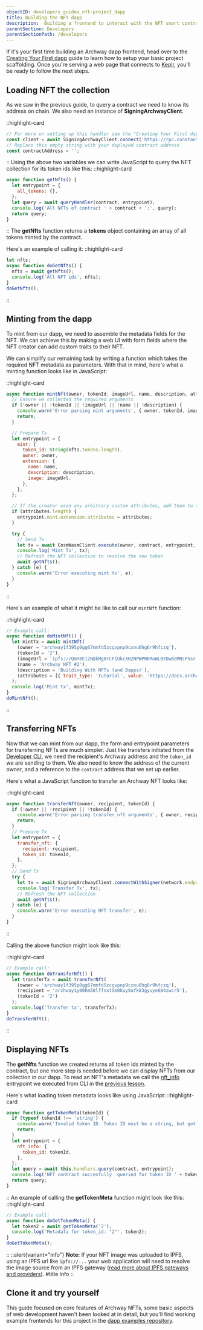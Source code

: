 ```yaml
---
objectID: developers_guides_nft-project_dapp
title: Building the NFT dapp
description:  Building a frontend to interact with the NFT smart contract
parentSection: Developers
parentSectionPath: /developers
---
```


If it's your first time building an Archway dapp frontend, head over to the [Creating Your First dapp](../3.my-first-dapp/5.dapp.md) guide to learn how to setup your basic project scaffolding. Once you're serving a web page that connects to <a href="https://wallet.keplr.app/" target="_blank" >Keplr</a>, you'll be ready to follow the next steps.


## Loading NFT the collection

As we saw in the previous guide, to query a contract we need to know its address on chain. We also need an instance of **SigningArchwayClient**.

::highlight-card

```js
// For more on setting up this handler see the "Creating Your First dapp" guide (linked to above):
const client = await SigningArchwayClient.connect('https://rpc.constantine.archway.tech');
// Replace this empty string with your deployed contract address
const contractAddress = '';
```

::
Using the above two variables we can write JavaScript to query the NFT collection for its token ids like this:
::highlight-card

```js
async function getNfts() {
  let entrypoint = {
    all_tokens: {},
  };
  let query = await queryHandler(contract, entrypoint);
  console.log('All NFTs of contract ' + contract + ':', query);
  return query;
}
```

::
The **getNfts** function returns a **tokens** object containing an array of all tokens minted by the contract.

Here's an example of calling it:
::highlight-card

```js
let nfts;
async function doGetNfts() {
  nfts = await getNfts();
  console.log('All NFT ids', nfts);
}
doGetNfts();
```

::

## Minting from the dapp

To mint from our dapp, we need to assemble the metadata fields for the NFT. We can achieve this by making a web UI with form fields where the NFT creator can add custom traits to their NFT.

We can simplify our remaining task by writing a function which takes the required NFT metadata as parameters. With that in mind, here's what a minting function looks like in JavaScript:

::highlight-card

```js
async function mintNft(owner, tokenId, imageUrl, name, description, attributes = []) {
  // Ensure we collected the required arguments
  if (!owner || !tokenId || !imageUrl || !name || !description) {
    console.warn('Error parsing mint arguments', { owner, tokenId, imageUrl, name, description });
    return;
  }

  // Prepare Tx
  let entrypoint = {
    mint: {
      token_id: String(nfts.tokens.length),
      owner: owner,
      extension: {
        name: name,
        description: description,
        image: imageUrl,
      },
    },
  };

  // If the creator used any arbitrary custom attributes, add them to the entrypoint
  if (attributes.length) {
    entrypoint.mint.extension.attributes = attributes;
  }

  try {
    // Send Tx
    let tx = await CosmWasmClient.execute(owner, contract, entrypoint, 'auto');
    console.log('Mint Tx', tx);
    // Refresh the NFT collection to resolve the new token
    await getNfts();
  } catch (e) {
    console.warn('Error executing mint tx', e);
  }
}
```

::

Here's an example of what it might be like to call our `mintNft` function:

::highlight-card

```js
// Example call:
async function doMintNft() {
  let mintTx = await mintNft(
    (owner = 'archway1f395p0gg67mmfd5zcqvpnp9cxnu0hg6r9hfczq'),
    (tokenId = '2'),
    (imageUrl = 'ipfs://QmY8Ei2NQkMg8rCFiUkcXH2NPWPNKMoWLBYDwBeMNsP5sr'),
    (name = 'Archway NFT #2'),
    (description = 'Building With NFTs (and Dapps)'),
    (attributes = [{ trait_type: 'tutorial', value: 'https://docs.archway.io/developers/guides/nft-project/deploy' }])
  );
  console.log('Mint tx', mintTx);
}
doMintNft();
```

::

## Transferring NFTs

Now that we can mint from our dapp, the form and entrypoint parameters for transferring NFTs are much simpler. Just like transfers initiated from the <a href="https://www.npmjs.com/package/@archwayhq/cli" target="_blank" >Developer CLI</a>, we need the recipient's Archway address and the `token_id` we are sending to them. We also need to know the address of the current owner, and a reference to the `contract` address that we set up earlier.

Here's what a JavaScript function to transfer an Archway NFT looks like:

::highlight-card

```js
async function transferNft(owner, recipient, tokenId) {
  if (!owner || !recipient || !tokenId) {
    console.warn('Error parsing transfer_nft arguments', { owner, recipient, tokenId });
    return;
  }
  // Prepare Tx
  let entrypoint = {
    transfer_nft: {
      recipient: recipient,
      token_id: tokenId,
    },
  };
  // Send Tx
  try {
    let tx = await SigningArchwayClient.connectWithSigner(network.endpoint, wallet);
    console.log('Transfer Tx', tx);
    // Refresh the NFT collection
    await getNfts();
  } catch (e) {
    console.warn('Error executing NFT transfer', e);
  }
}
```

::

Calling the above function might look like this:

::highlight-card

```js
// Example call:
async function doTransferNft() {
  let transferTx = await transferNft(
    (owner = 'archway1f395p0gg67mmfd5zcqvpnp9cxnu0hg6r9hfczq'),
    (recipient = 'archway1y00hm50lffnxt5m0kuy9afk83gyuye684zwcr5'),
    (tokenId = '2')
  );
  console.log('Transfer tx', transferTx);
}
doTransferNft();
```

::

## Displaying NFTs

The **getNfts** function we created returns all token ids minted by the contract, but one more step is needed before we can display NFTs from our collection in our dapp. To read an NFT's metadata we call the <a href="https://github.com/CosmWasm/cw-nfts/blob/v0.9.3/contracts/cw721-base/src/query.rs#L33-L39" target="_blank" >nft_info</a> entrypoint we executed from CLI in the [previous lesson](/developers/guides/nft-project/interact).

Here's what loading token metadata looks like using JavaScript:
::highlight-card

```js
async function getTokenMeta(tokenId) {
  if (typeof tokenId !== 'string') {
    console.warn('Invalid token ID. Token ID must be a string, but got ' + typeof tokenId);
    return;
  }
  let entrypoint = {
    nft_info: {
      token_id: tokenId,
    },
  };
  let query = await this.handlers.query(contract, entrypoint);
  console.log('NFT contract succesfully  queried for token ID ' + tokenId, query);
  return query;
}
```

::
An example of calling the **getTokenMeta** function might look like this:
::highlight-card

```js
// Example call:
async function doGetTokenMeta() {
  let token2 = await getTokenMeta('2');
  console.log('Metadata for token_id: "2"', token2);
}
doGetTokenMeta();
```

::
::alert{variant="info"}
**Note:** If your NFT image was uploaded to IPFS, using an IPFS url like `ipfs://...` your web application will need to resolve the image source from an IPFS gateway (<a href="https://docs.ipfs.io/concepts/ipfs-gateway/" target="_blank" >read more about IPFS gateways and providers</a>).
#title
Info
::

## Clone it and try yourself

This guide focused on core features of Archway NFTs, some basic aspects of web development haven't been looked at in detail, but you'll find working example frontends for this project in the <a href="https://github.com/archway-network/dapp-examples/tree/main/vuejs/nft-basic" target="_blank" >dapp examples repository</a>.
